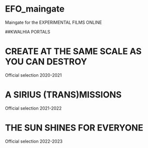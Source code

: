 # EFO_maingate
Maingate for the EXPERIMENTAL FILMS ONLINE

##KWALHIA PORTALS

# CREATE AT THE SAME SCALE AS YOU CAN DESTROY
Official selection 2020-2021

# A SIRIUS (TRANS)MISSIONS 
Official selection 2021-2022

# THE SUN SHINES FOR EVERYONE
Official selection 2022-2023

